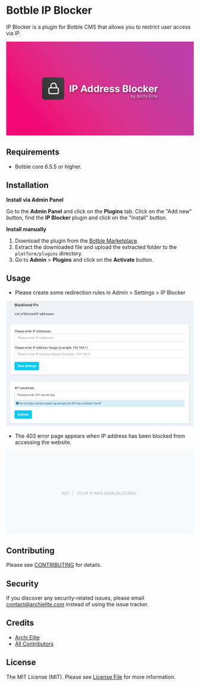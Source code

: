 # Botble IP Blocker

IP Blocker is a plugin for Botble CMS that allows you to restrict user access via IP.

![](screenshot.png)

## Requirements

- Botble core 6.5.5 or higher.

## Installation

**Install via Admin Panel**

Go to the **Admin Panel** and click on the **Plugins** tab. Click on the "Add new" button, find the **IP Blocker** plugin and click on the "Install" button.

**Install manually**

1. Download the plugin from the [Botble Marketplace](https://marketplace.botble.com/products/archielite/botble-ip-blocker).
2. Extract the downloaded file and upload the extracted folder to the `platform/plugins` directory.
3. Go to **Admin** > **Plugins** and click on the **Activate** button.

## Usage

- Please create some redirection rules in Admin > Settings > IP Blocker

![](art/setting.png)

- The 403 error page appears when IP address has been blocked from accessing the website.

![](art/403.png)

## Contributing

Please see [CONTRIBUTING](CONTRIBUTING.md) for details.

## Security

If you discover any security-related issues, please email contact@archielite.com instead of using the issue tracker.

## Credits

-   [Archi Elite](https://github.com/archielite)
-   [All Contributors](../../contributors)

## License

The MIT License (MIT). Please see [License File](LICENSE) for more information.